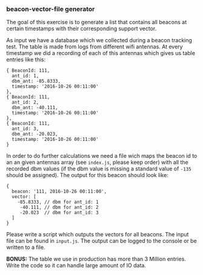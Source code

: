 ### beacon-vector-file generator

The goal of this exercise is to generate a list that contains all beacons at certain timestamps with their corresponding support vector.

As input we have a database which we collected during a beacon tracking test. The table is made from logs from different wifi antennas. At every timestamp we did a recording of each of this antennas which gives us table entries like this:

```
{ BeaconId: 111,
  ant_id: 1,
  dbm_ant: -85.8333,
  timestamp: '2016-10-26 00:11:00'
},
{ BeaconId: 111,
  ant_id: 2,
  dbm_ant: -40.111,
  timestamp: '2016-10-26 00:11:00'
},
{ BeaconId: 111,
  ant_id: 3,
  dbm_ant: -20.023,
  timestamp: '2016-10-26 00:11:00'
}
```
In order to do further calculations we need a file wich maps the beacon id to an an given antennas array (see ``index.js``, please keep order) with all the recorded dbm values (if the dbm value is missing a standard value of ``-135`` should be assigned). The output for this beacon should look like:
```
{
  beacon: '111, 2016-10-26 00:11:00',
  vector: [
    -85.8333, // dbm for ant_id: 1
     -40.111, // dbm for ant_id: 2
     -20.023  // dbm for ant_id: 3
  ]
}
```

Please write a script which outputs the vectors for all beacons. The input file can be found in ``input.js``. The output can be logged to the console or be written to a file.

**BONUS:** The table we use in production has more than 3 Million entries. Write the code so it can handle large amount of IO data.
